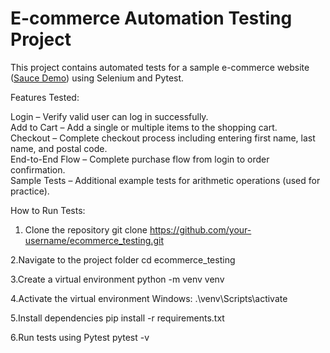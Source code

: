 # E-commerce Automation Testing Project

This project contains automated tests for a sample e-commerce website ([Sauce Demo](https://www.saucedemo.com)) using Selenium and Pytest.

Features Tested:

  Login – Verify valid user can log in successfully.  
  Add to Cart – Add a single or multiple items to the shopping cart.  
  Checkout – Complete checkout process including entering first name, last name, and postal code.  
  End-to-End Flow – Complete purchase flow from login to order confirmation.  
  Sample Tests – Additional example tests for arithmetic operations (used for practice).

How to Run Tests:

1. Clone the repository
  git clone https://github.com/your-username/ecommerce_testing.git
   
2.Navigate to the project folder
  cd ecommerce_testing
  
3.Create a virtual environment 
  python -m venv venv

4.Activate the virtual environment
  Windows:
.\venv\Scripts\activate

5.Install dependencies
  pip install -r requirements.txt

6.Run tests using Pytest
  pytest -v
